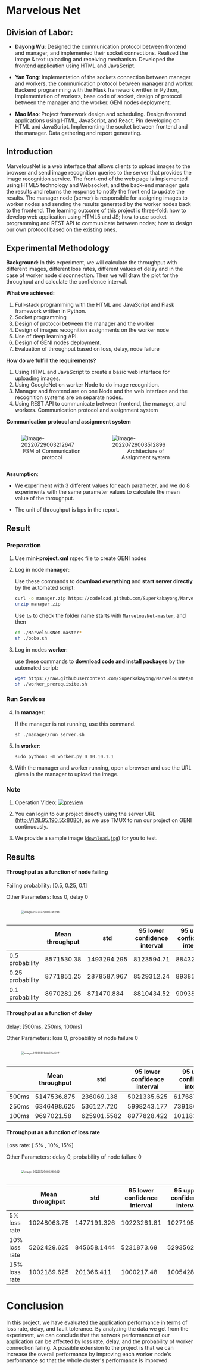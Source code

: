 # Marvelous Net
## Division of Labor:

- **Dayong Wu**: Designed the communication protocol between frontend and manager, and implemented their socket connections. Realized the image & text uploading and receiving mechanism. Developed the frontend application using HTML and JavaScript.

- **Yan Tong**: Implementation of the sockets connection between manager and workers, the communication protocol between manager and worker. Backend programming with the Flask framework written in Python, implementation of workers, base code of socket, design of protocol between the manager and the worker. GENI nodes deployment.

- **Mao Mao**: Project framework design and scheduling. Design frontend applications using HTML, JavaScript, and React. Pin developing on HTML and JavaScript. Implementing the socket between frontend and the manager. Data gathering and report generating.

## Introduction

MarvelousNet is a web interface that allows clients to upload images to the browser and send image recognition queries to the server that provides the image recognition service. The front-end of the web page is implemented using HTML5 technology and Websocket, and the back-end manager gets the results and returns the response to notify the front end to update the results. The manager node (server) is responsible for assigning images to worker nodes and sending the results generated by the worker nodes back to the frontend. The learning outcome of this project is three-fold: how to develop web application using HTML5 and JS; how to use socket programming and REST API to communicate between nodes; how to design our own protocol based on the existing ones.

## Experimental Methodology

**Background:**
In this experiment, we will calculate the throughput with different images, different loss rates, different values of delay and in the case of worker node disconnection. Then we will draw the plot for the throughput and calculate the confidence interval.

**What we achieved:**
1. Full-stack programming with the HTML and JavaScript and Flask framework written in Python.
2. Socket programming 
3. Design of protocol between the manager and the worker 
4. Design of images recognition assignments on the worker node 
5. Use of deep learning API. 
6. Design of GENI nodes deployment. 
7. Evaluation of throughput based on loss, delay, node failure

**How do we fulfill the requirements?**
1. Using HTML and JavaScript to create a basic web interface for uploading images.
2. Using GoogleNet on worker Node to do image recognition.
3. Manager and frontend are on one Node and the web interface and the recognition systems are on separate nodes.
4. Using REST API to communicate between frontend, the manager, and workers.
Communication protocol and assignment system

**Communication protocol and assignment system**

<div style="display: flex">
<figure>
    <img src="README.sources/fsm.png" alt="image-20220729003212647"/>
    <figcaption style="text-align: center;">FSM of Communication protocol</figcaption>
</figure>
<figure>
    <img src="README.sources/architecture.png" alt="image-20220729003512896"/>
    <figcaption style="text-align: center;">Architecture of Assignment system</figcaption>
</figure>
</div>

**Assumption**:

- We experiment with 3 different values for each parameter, and we do 8 experiments with the same parameter values to calculate the mean value of the throughput.

- The unit of throughput is bps in the report.

## Result

### Preparation

1. Use **mini-project.xml** rspec file to create GENI nodes    
2. Log in node **manager**:

   Use these commands to **download everything** and **start server directly** by the automated script:

   ```bash
   curl -o manager.zip https://codeload.github.com/Superkakayong/MarvelousNet/zip/refs/heads/master
   unzip manager.zip
   ```

   Use `ls` to check the folder name starts with `MarvelousNet-master`, and then

   ```bash
   cd ./MarvelousNet-master*
   sh ./oobe.sh
   ```

3. Log in nodes **worker**:   
   
   use these commands to **download code and install packages** by the automated script:
   
   ```bash
   wget https://raw.githubusercontent.com/Superkakayong/MarvelousNet/master/worker/worker_prerequisite.sh
   sh ./worker_prerequisite.sh
   ```

### Run Services

4. In **manager**:

   If the manager is not running, use this command.

   `sh ./manager/run_server.sh`    
5. In **worker**:

   `sudo python3 -m worker.py 0 10.10.1.1`    

6. With the manager and worker running, open a browser and use the URL given in the manager to upload the image.   

### Note   
1. Operation Video: 
[![preview](README.sources/preview.png)](https://drive.google.com/file/d/1IKpR6r3nQ2MJrzjYgmSrdCZ8EPD-4j5E/view?usp=share_link)

2. You can login to our project directly using the server URL (http://128.95.190.55:8080), as we use TMUX to run our project on GENI continuously.

3. We provide a sample image ([`download.jpg`](./download.jpg)) for you to test.


## Results

#### Throughput as a function of node failing

Failing probability: [0.5, 0.25, 0.1]

Other Parameters: loss 0, delay 0

<div style="display: flex">
<figure>
    <img src="README.sources/fail.png" alt="image-20220729005136293" style="zoom:50%;" />
</figure>
</div>

|                 | Mean throughput | std         | 95 lower confidence interval | 95 upper confidence interval |
| --------------- | --------------- | ----------- | ---------------------------- | ---------------------------- |
| 0.5 probability | 8571530.38     | 1493294.295 | 8123594.71                  | 8843256.30                  |
| 0.25 probability | 8771851.25     | 2878587.967 | 8529312.24                  | 8938541.42                  |
| 0.1 probability | 8970281.25     | 871470.884 | 8810434.52                  | 9093854.65                  |

#### Throughput as a function of delay

delay: [500ms, 250ms, 100ms]

Other Parameters: loss 0, probability of node failure 0

<div style="display: flex">
<figure>
    <img src="README.sources/delay.png" alt="image-20220729005154527" style="zoom:50%;" />
</figure>
</div>

|       | Mean throughput | std         | 95 lower confidence interval | 95 upper confidence interval |
| ----- | --------------- | ----------- | ---------------------------- | ---------------------------- |
| 500ms | 5147536.875 | 236069.138 | 5021335.625 | 6176872.017
| 250ms | 6346498.625 | 536127.720 | 5998243.177 | 7391865.517
| 100ms | 9697021.58 | 625901.5582 | 8977828.422 | 10118324.633

#### Throughput as a function of loss rate

Loss rate: [ 5% , 10%, 15%]

Other Parameters: delay 0, probability of node failure 0

<div style="display: flex">
<figure>
    <img src="README.sources/loss.png" alt="image-20220729005210042" style="zoom:50%;" />
</figure>
</div>

|                | Mean throughput | std         | 95 lower confidence interval | 95 upper confidence interval |
| -------------- | --------------- | ----------- | ---------------------------- | ---------------------------- |
| 5% loss  rate | 10248063.75 | 1477191.326 | 10223261.81 | 10271956.25 
| 10% loss  rate | 5262429.625 | 845658.1444 | 5231873.69 | 5293562.125
| 15% loss  rate | 1002189.625 | 201366.411 | 1000217.48  | 1005428.122

# Conclusion

In this project, we have evaluated the application performance in terms of loss rate, delay, and fault tolerance. By analyzing the data we get from the experiment, we can conclude that the network performance of our application can be affected by loss rate, delay, and the probability of worker connection failing. A possible extension to the project is that we can increase the overall performance by improving each worker node's performance so that the whole cluster's performance is improved.